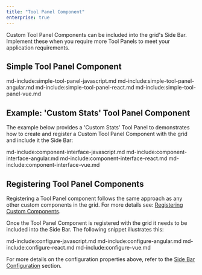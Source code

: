```yaml
---
title: "Tool Panel Component"
enterprise: true
---
```

 
Custom Tool Panel Components can be included into the grid's Side Bar. Implement these when you require more Tool Panels to meet your application requirements.

## Simple Tool Panel Component

md-include:simple-tool-panel-javascript.md
md-include:simple-tool-panel-angular.md
md-include:simple-tool-panel-react.md
md-include:simple-tool-panel-vue.md
 
## Example: 'Custom Stats' Tool Panel Component 

The example below provides a 'Custom Stats' Tool Panel to demonstrates how to create and register a Custom Tool Panel Component with the grid and include it the Side Bar:
 
<grid-example title='Custom Stats' name='custom-stats' type='generated' options='{ "enterprise": true, "modules": ["clientside", "columnpanel", "filterpanel", "setfilter" ], "extras": ["fontawesome"] }'></grid-example>

md-include:component-interface-javascript.md
md-include:component-interface-angular.md
md-include:component-interface-react.md
md-include:component-interface-vue.md
 
<interface-documentation interfaceName='IToolPanelParams' ></interface-documentation>

## Registering Tool Panel Components

Registering a Tool Panel component follows the same approach as any other custom components in the grid. For more details see: [Registering Custom Components](/components/#registering-custom-components).

Once the Tool Panel Component is registered with the grid it needs to be included into the Side Bar. The following snippet illustrates this:
 
md-include:configure-javascript.md
md-include:configure-angular.md
md-include:configure-react.md
md-include:configure-vue.md

For more details on the configuration properties above, refer to the [Side Bar Configuration](/side-bar/#sidebardef-configuration) section.

